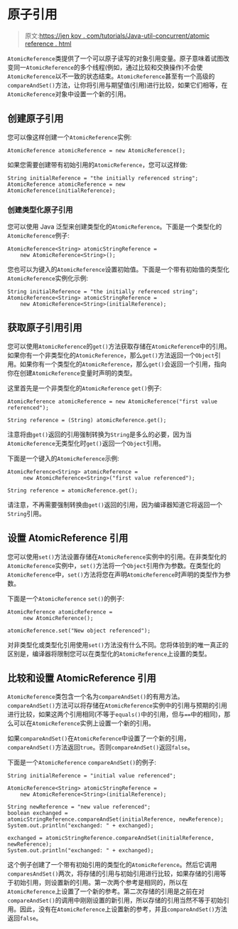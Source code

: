 # 原子引用

> 原文:[https://jen kov . com/tutorials/Java-util-concurrent/atomic reference . html](https://jenkov.com/tutorials/java-util-concurrent/atomicreference.html)

`AtomicReference`类提供了一个可以原子读写的对象引用变量。原子意味着试图改变同一`AtomicReference`的多个线程(例如，通过比较和交换操作)不会使`AtomicReference`以不一致的状态结束。`AtomicReference`甚至有一个高级的`compareAndSet()`方法，让你将引用与期望值(引用)进行比较，如果它们相等，在`AtomicReference`对象中设置一个新的引用。

## 创建原子引用

您可以像这样创建一个`AtomicReference`实例:

```
AtomicReference atomicReference = new AtomicReference();

```

如果您需要创建带有初始引用的`AtomicReference`，您可以这样做:

```
String initialReference = "the initially referenced string";
AtomicReference atomicReference = new AtomicReference(initialReference);

```

### 创建类型化原子引用

您可以使用 Java 泛型来创建类型化的`AtomicReference`。下面是一个类型化的`AtomicReference`例子:

```
AtomicReference<String> atomicStringReference =
    new AtomicReference<String>();

```

您也可以为键入的`AtomicReference`设置初始值。下面是一个带有初始值的类型化`AtomicReference`实例化示例:

```
String initialReference = "the initially referenced string";
AtomicReference<String> atomicStringReference =
    new AtomicReference<String>(initialReference);

```

## 获取原子引用引用

您可以使用`AtomicReference`的`get()`方法获取存储在`AtomicReference`中的引用。如果你有一个非类型化的`AtomicReference`，那么`get()`方法返回一个`Object`引用。如果你有一个类型化的`AtomicReference`，那么`get()`会返回一个引用，指向你在创建`AtomicReference`变量时声明的类型。

这里首先是一个非类型化的`AtomicReference` `get()`例子:

```
AtomicReference atomicReference = new AtomicReference("first value referenced");

String reference = (String) atomicReference.get();

```

注意将由`get()`返回的引用强制转换为`String`是多么的必要，因为当`AtomicReference`无类型化时`get()`返回一个`Object`引用。

下面是一个键入的`AtomicReference`示例:

```
AtomicReference<String> atomicReference = 
     new AtomicReference<String>("first value referenced");

String reference = atomicReference.get();

```

请注意，不再需要强制转换由`get()`返回的引用，因为编译器知道它将返回一个`String`引用。

## 设置 AtomicReference 引用

您可以使用`set()`方法设置存储在`AtomicReference`实例中的引用。在非类型化的`AtomicReference`实例中，`set()`方法将一个`Object`引用作为参数。在类型化的`AtomicReference`中，`set()`方法将您在声明`AtomicReference`时声明的类型作为参数。

下面是一个`AtomicReference` `set()`的例子:

```
AtomicReference atomicReference = 
     new AtomicReference();

atomicReference.set("New object referenced");

```

对非类型化或类型化引用使用`set()`方法没有什么不同。您将体验到的唯一真正的区别是，编译器将限制您可以在类型化的`AtomicReference`上设置的类型。

## 比较和设置 AtomicReference 引用

`AtomicReference`类包含一个名为`compareAndSet()`的有用方法。`compareAndSet()`方法可以将存储在`AtomicReference`实例中的引用与预期的引用进行比较，如果这两个引用相同(不等于`equals()`中的引用，但与`==`中的相同)，那么可以在`AtomicReference`实例上设置一个新的引用。

如果`compareAndSet()`在`AtomicReference`中设置了一个新的引用，`compareAndSet()`方法返回`true`。否则`compareAndSet()`返回`false`。

下面是一个`AtomicReference` `compareAndSet()`的例子:

```
String initialReference = "initial value referenced";

AtomicReference<String> atomicStringReference =
    new AtomicReference<String>(initialReference);

String newReference = "new value referenced";
boolean exchanged = atomicStringReference.compareAndSet(initialReference, newReference);
System.out.println("exchanged: " + exchanged);

exchanged = atomicStringReference.compareAndSet(initialReference, newReference);
System.out.println("exchanged: " + exchanged);

```

这个例子创建了一个带有初始引用的类型化的`AtomicReference`。然后它调用`comparesAndSet()`两次，将存储的引用与初始引用进行比较，如果存储的引用等于初始引用，则设置新的引用。第一次两个参考是相同的，所以在`AtomicReference`上设置了一个新的参考。第二次存储的引用是之前在对`compareAndSet()`的调用中刚刚设置的新引用，所以存储的引用当然不等于初始引用。因此，没有在`AtomicReference`上设置新的参考，并且`compareAndSet()`方法返回`false`。